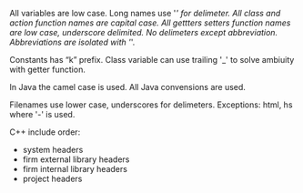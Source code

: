 
All variables are low case. Long names use '_' for delimeter.
All class and action function names are capital case. 
All gettters setters function names are low case, underscore delimited.
No delimeters except abbreviation.
Abbreviations are isolated with '_'.

Constants has “k” prefix.
Class variable can use trailing '_' to solve ambiuity with getter function.  


In Java the camel case is used. All Java convensions are used.

Filenames use lower case, underscores for delimeters.
Exceptions: html, hs where '-' is used.

C++ include order:
- system headers
- firm external library headers
- firm internal library headers
- project headers
